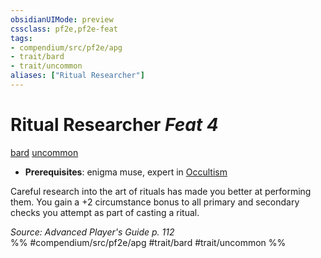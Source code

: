 ```yaml
---
obsidianUIMode: preview
cssclass: pf2e,pf2e-feat
tags:
- compendium/src/pf2e/apg
- trait/bard
- trait/uncommon
aliases: ["Ritual Researcher"]
---
```

# Ritual Researcher  *Feat 4*  
[bard](rules/traits/bard.md)  [uncommon](rules/traits/uncommon.md)  

- **Prerequisites**: enigma muse, expert in [Occultism](compendium/skills.md#Occultism)

Careful research into the art of rituals has made you better at performing them. You gain a +2 circumstance bonus to all primary and secondary checks you attempt as part of casting a ritual.

*Source: Advanced Player's Guide p. 112*  
%% #compendium/src/pf2e/apg #trait/bard #trait/uncommon %%